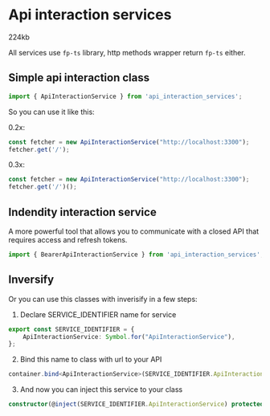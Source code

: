 
# Api interaction services

224kb

All services use `fp-ts` library, http methods wrapper return `fp-ts` either.
## Simple api interaction class

```ts
import { ApiInteractionService } from 'api_interaction_services';
```

So you can use it like this:

0.2x:

```ts
const fetcher = new ApiInteractionService("http://localhost:3300");
fetcher.get('/');
```

0.3x:

```ts
const fetcher = new ApiInteractionService("http://localhost:3300");
fetcher.get('/')();
```


## Indendity interaction service

A more powerful tool that allows you to communicate with a closed API that requires access and refresh tokens.

```ts
import { BearerApiInteractionService } from 'api_interaction_services';
```


## Inversify

Or you can use this classes with inverisify in a few steps:

1. Declare SERVICE_IDENTIFIER name for service
```ts
export const SERVICE_IDENTIFIER = {
    ApiInteractionService: Symbol.for("ApiInteractionService"),
};
```

2. Bind this name to class with url to your API
```ts
container.bind<ApiInteractionService>(SERVICE_IDENTIFIER.ApiInteractionService).toConstantValue(new ApiInteractionService(API_URL));
```

3. And now you can inject this service to your class

```ts
constructor(@inject(SERVICE_IDENTIFIER.ApiInteractionService) protected _apiService: ApiInteractionService) {}
```

